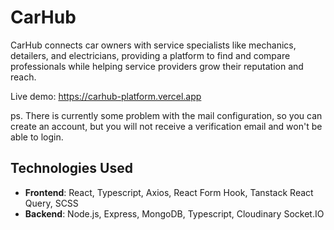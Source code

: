 # CarHub

CarHub connects car owners with service specialists like mechanics, detailers, and electricians, providing a platform to find and compare professionals while helping service providers grow their reputation and reach.

Live demo: https://carhub-platform.vercel.app

ps. There is currently some problem with the mail configuration, so you can create an account, but you will not receive a verification email and won't be able to login.

## Technologies Used

- **Frontend**: React, Typescript, Axios, React Form Hook, Tanstack React Query, SCSS
- **Backend**: Node.js, Express, MongoDB, Typescript, Cloudinary Socket.IO

